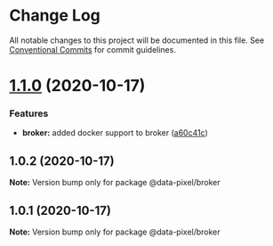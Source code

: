 # Change Log

All notable changes to this project will be documented in this file.
See [Conventional Commits](https://conventionalcommits.org) for commit guidelines.

# [1.1.0](https://github.com/PXLDigital/3EAI-PEM-2021-Data-Pixel/compare/@data-pixel/broker@1.0.2...@data-pixel/broker@1.1.0) (2020-10-17)


### Features

* **broker:** added docker support to broker ([a60c41c](https://github.com/PXLDigital/3EAI-PEM-2021-Data-Pixel/commit/a60c41cbc15a85d395c84ad3adbb6378ce3aefe2))





## 1.0.2 (2020-10-17)

**Note:** Version bump only for package @data-pixel/broker





## 1.0.1 (2020-10-17)

**Note:** Version bump only for package @data-pixel/broker
